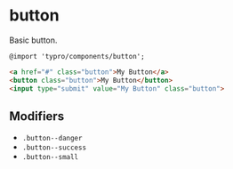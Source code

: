 # button

Basic button.

```less
@import 'typro/components/button';
```

```html
<a href="#" class="button">My Button</a>
<button class="button">My Button</button>
<input type="submit" value="My Button" class="button">
```


## Modifiers

* `.button--danger`
* `.button--success`
* `.button--small`
